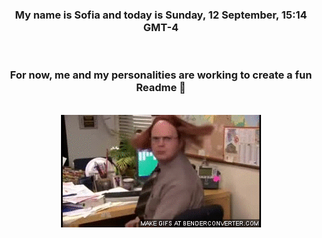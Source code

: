


<div align="center">
<h3 >My name is Sofia and today is Sunday, 12 September, 15:14 GMT-4</h3><br>
<h3 >For now, me and my personalities are working to create a fun Readme 👋
</h3><br>
<img src='img/dwight.gif' alt='working...'/>
</div>
